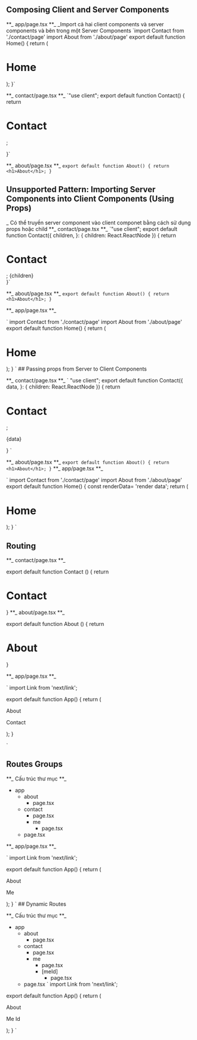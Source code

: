 ## Composing Client and Server Components

**\_ app/page.tsx **\_
\_Import cả hai client components và server components và bên trong một Server Components
`import Contact from './contact/page'
import About from './about/page'
export default function Home() {
return (

<main>
<h1>Home</h1>
<Contact />
<About />
</main>
);
}`

**\_ contact/page.tsx **\_
`"use client";
export default function Contact() {
return <h1>Contact</h1>;

}`

**\_ about/page.tsx **\_
`export default function About() {
return <h1>About</h1>;
}`

## Unsupported Pattern: Importing Server Components into Client Components (Using Props)

\_ Có thể truyền server component vào client componet bằng cách sử dụng props hoặc child
**\_ contact/page.tsx **\_
`"use client";
export default function Contact({
children,
}: {
children: React.ReactNode
}) {
return <div>

<h1>Contact</h1>;
    {children}
</div> 
}`

**\_ about/page.tsx **\_
`export default function About() {
return <h1>About</h1>;
}`

**\_ app/page.tsx **\_

`
import Contact from './contact/page'
import About from './about/page'
export default function Home() {
return (

<main>
<h1>Home</h1>
<Contact />
<About />
</Contact >
</main>
);
}
`
## Passing props from Server to Client Components

**\_ contact/page.tsx **\_
`
"use client";
export default function Contact({
data,
}: {
children: React.ReactNode
}) {
return <div>

<h1>Contact</h1>;
  <p>{data}</p>
</div> 
}
`

**\_ about/page.tsx **\_
`export default function About() {
return <h1>About</h1>;
}`
**\_ app/page.tsx **\_

`
import Contact from './contact/page'
import About from './about/page'
export default function Home() {
const renderData= 'render data';
return (

<main>
<h1>Home</h1>
<Contact props={renderData}/>
<About />
</Contact >
</main>
);
}
`

## Routing

**\_ contact/page.tsx **\_

export default function Contact () {
return <h1>Contact</h1>
}
**\_ about/page.tsx **\_

export default function About () {
return <h1>About</h1>
}

**\_ app/page.tsx **\_

`
import Link from 'next/link';

export default function App() {
return (

<Link href="/about">
<p>About</p>
</Link>
<Link href="/contact">
<p>Contact</p>
</Link>
);
}

`

## Routes Groups

**\_ Cấu trúc thư mục **\_

- app
  - about
    - page.tsx
  - contact
    - page.tsx
    - me
      - page.tsx
  - page.tsx

**\_ app/page.tsx **\_

`
import Link from 'next/link';

export default function App() {
return (

<Link href="/about">
<p>About</p>
</Link>
<Link href="/contact/me">
<p>Me</p>
</Link>
);
}
`
## Dynamic Routes

**\_ Cấu trúc thư mục **\_

- app
  - about
    - page.tsx
  - contact
    - page.tsx
    - me
      - page.tsx
      - [meId]
        - page.tsx
  - page.tsx
    `
    import Link from 'next/link';

export default function App() {
return (

<Link href="/about">
<p>About</p>
</Link>
<Link href="/contact/[meId]/">
<p>Me Id</p>
</Link>
);
}
`
